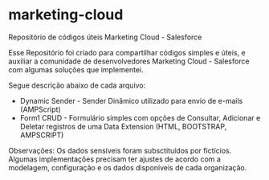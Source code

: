 # marketing-cloud
Repositório de códigos úteis Marketing Cloud - Salesforce

Esse Repositório foi criado para compartilhar códigos simples e úteis, e auxiliar a comunidade de desenvolvedores Marketing Cloud - Salesforce com algumas soluções que implementei.

Segue descrição abaixo de cada arquivo:

- Dynamic Sender - Sender Dinâmico utilizado para envio de e-mails (AMPScript)
- Form1 CRUD - Formulário simples com opções de Consultar, Adicionar e Deletar registros de uma Data Extension (HTML, BOOTSTRAP, AMPSCRIPT)



Observações: Os dados sensíveis foram subsctituídos por fictícios. Algumas implementações precisam ter ajustes de acordo com a modelagem, configuração e os dados disponíveis de cada organização.
